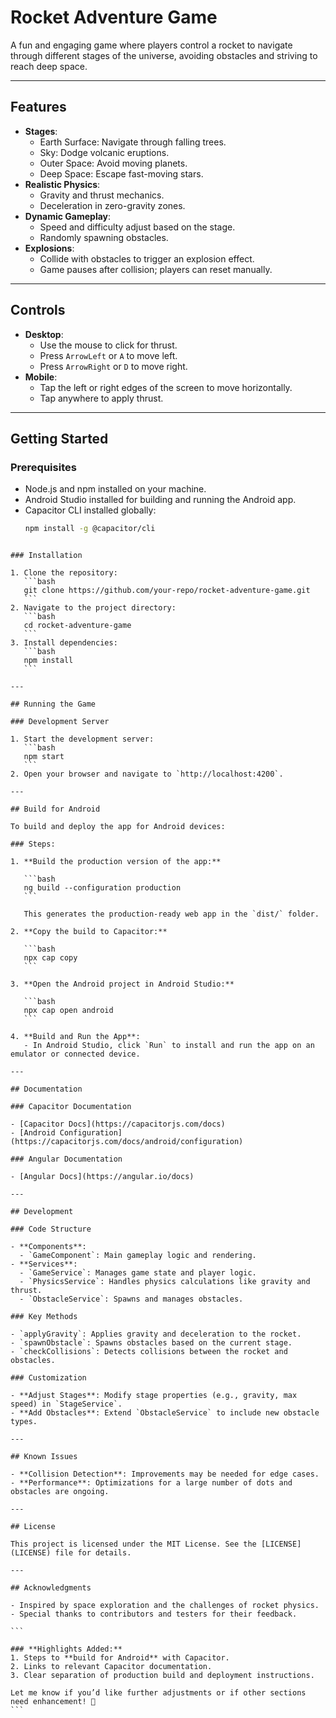# Rocket Adventure Game

A fun and engaging game where players control a rocket to navigate through different stages of the universe, avoiding obstacles and striving to reach deep space.

---

## Features

- **Stages**:
  - Earth Surface: Navigate through falling trees.
  - Sky: Dodge volcanic eruptions.
  - Outer Space: Avoid moving planets.
  - Deep Space: Escape fast-moving stars.
- **Realistic Physics**:
  - Gravity and thrust mechanics.
  - Deceleration in zero-gravity zones.
- **Dynamic Gameplay**:
  - Speed and difficulty adjust based on the stage.
  - Randomly spawning obstacles.
- **Explosions**:
  - Collide with obstacles to trigger an explosion effect.
  - Game pauses after collision; players can reset manually.

---

## Controls

- **Desktop**:
  - Use the mouse to click for thrust.
  - Press `ArrowLeft` or `A` to move left.
  - Press `ArrowRight` or `D` to move right.
- **Mobile**:
  - Tap the left or right edges of the screen to move horizontally.
  - Tap anywhere to apply thrust.

---

## Getting Started

### Prerequisites

- Node.js and npm installed on your machine.
- Android Studio installed for building and running the Android app.
- Capacitor CLI installed globally:
  ```bash
  npm install -g @capacitor/cli
  ```

````

### Installation

1. Clone the repository:
   ```bash
   git clone https://github.com/your-repo/rocket-adventure-game.git
   ```
2. Navigate to the project directory:
   ```bash
   cd rocket-adventure-game
   ```
3. Install dependencies:
   ```bash
   npm install
   ```

---

## Running the Game

### Development Server

1. Start the development server:
   ```bash
   npm start
   ```
2. Open your browser and navigate to `http://localhost:4200`.

---

## Build for Android

To build and deploy the app for Android devices:

### Steps:

1. **Build the production version of the app:**

   ```bash
   ng build --configuration production
   ```

   This generates the production-ready web app in the `dist/` folder.

2. **Copy the build to Capacitor:**

   ```bash
   npx cap copy
   ```

3. **Open the Android project in Android Studio:**

   ```bash
   npx cap open android
   ```

4. **Build and Run the App**:
   - In Android Studio, click `Run` to install and run the app on an emulator or connected device.

---

## Documentation

### Capacitor Documentation

- [Capacitor Docs](https://capacitorjs.com/docs)
- [Android Configuration](https://capacitorjs.com/docs/android/configuration)

### Angular Documentation

- [Angular Docs](https://angular.io/docs)

---

## Development

### Code Structure

- **Components**:
  - `GameComponent`: Main gameplay logic and rendering.
- **Services**:
  - `GameService`: Manages game state and player logic.
  - `PhysicsService`: Handles physics calculations like gravity and thrust.
  - `ObstacleService`: Spawns and manages obstacles.

### Key Methods

- `applyGravity`: Applies gravity and deceleration to the rocket.
- `spawnObstacle`: Spawns obstacles based on the current stage.
- `checkCollisions`: Detects collisions between the rocket and obstacles.

### Customization

- **Adjust Stages**: Modify stage properties (e.g., gravity, max speed) in `StageService`.
- **Add Obstacles**: Extend `ObstacleService` to include new obstacle types.

---

## Known Issues

- **Collision Detection**: Improvements may be needed for edge cases.
- **Performance**: Optimizations for a large number of dots and obstacles are ongoing.

---

## License

This project is licensed under the MIT License. See the [LICENSE](LICENSE) file for details.

---

## Acknowledgments

- Inspired by space exploration and the challenges of rocket physics.
- Special thanks to contributors and testers for their feedback.

```

### **Highlights Added:**
1. Steps to **build for Android** with Capacitor.
2. Links to relevant Capacitor documentation.
3. Clear separation of production build and deployment instructions.

Let me know if you’d like further adjustments or if other sections need enhancement! 🚀
```
````
